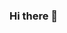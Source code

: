 ### Hi there 👋

<!--
**supermaddie98/supermaddie98** is a ✨ _special_ ✨ repository because its `README.md` (this file) appears on your GitHub profile.

Here are some ideas to get you started:

- 🔭 I’m currently working on starting python projects
- 🌱 I’m currently learning Python and Java
- 👯 I’m looking to collaborate on data analytics projects
- 💬 Ask me about Solar Cell Research
- 📫 How to reach me: supermaddie98@gmail.com
- 😄 Pronouns: She/Hers
- ⚡ Fun fact: I love all things mango 
-->
